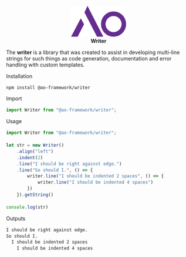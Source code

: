 <p align="center">
<img width="150" src="./assets/ao.logo.svg"><br>
<b>Writer</b>
</p>

The **writer** is a library that was created to assist in developing multi-line strings for such things as code generation, documentation and error handling with custom templates.

Installation
```bash
npm install @ao-framework/writer
```

Import
```ts
import Writer from "@ao-framework/writer";
```
Usage
```ts
import Writer from "@ao-framework/writer";

let str = new Writer()
    .align("left")
    .indent(2)
    .line("I should be right against edge.")
    .line("So should I.", () => {
        writer.line("I should be indented 2 spaces", () => {
            writer.line("I should be indented 4 spaces")
        })
    }).getString()

console.log(str)
```

Outputs
```txt
I should be right against edge.
So should I.
  I should be indented 2 spaces
    I should be indented 4 spaces
```
